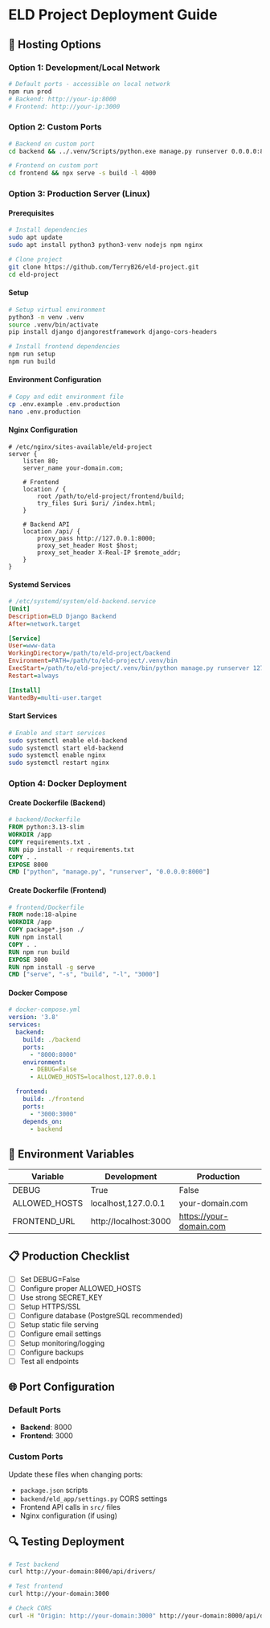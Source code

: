 # ELD Project Deployment Guide

## 🚀 Hosting Options

### Option 1: Development/Local Network
```bash
# Default ports - accessible on local network
npm run prod
# Backend: http://your-ip:8000
# Frontend: http://your-ip:3000
```

### Option 2: Custom Ports
```bash
# Backend on custom port
cd backend && ../.venv/Scripts/python.exe manage.py runserver 0.0.0.0:8080

# Frontend on custom port  
cd frontend && npx serve -s build -l 4000
```

### Option 3: Production Server (Linux)

#### Prerequisites
```bash
# Install dependencies
sudo apt update
sudo apt install python3 python3-venv nodejs npm nginx

# Clone project
git clone https://github.com/TerryB26/eld-project.git
cd eld-project
```

#### Setup
```bash
# Setup virtual environment
python3 -m venv .venv
source .venv/bin/activate
pip install django djangorestframework django-cors-headers

# Install frontend dependencies
npm run setup
npm run build
```

#### Environment Configuration
```bash
# Copy and edit environment file
cp .env.example .env.production
nano .env.production
```

#### Nginx Configuration
```nginx
# /etc/nginx/sites-available/eld-project
server {
    listen 80;
    server_name your-domain.com;

    # Frontend
    location / {
        root /path/to/eld-project/frontend/build;
        try_files $uri $uri/ /index.html;
    }

    # Backend API
    location /api/ {
        proxy_pass http://127.0.0.1:8000;
        proxy_set_header Host $host;
        proxy_set_header X-Real-IP $remote_addr;
    }
}
```

#### Systemd Services
```ini
# /etc/systemd/system/eld-backend.service
[Unit]
Description=ELD Django Backend
After=network.target

[Service]
User=www-data
WorkingDirectory=/path/to/eld-project/backend
Environment=PATH=/path/to/eld-project/.venv/bin
ExecStart=/path/to/eld-project/.venv/bin/python manage.py runserver 127.0.0.1:8000
Restart=always

[Install]
WantedBy=multi-user.target
```

#### Start Services
```bash
# Enable and start services
sudo systemctl enable eld-backend
sudo systemctl start eld-backend
sudo systemctl enable nginx
sudo systemctl restart nginx
```

### Option 4: Docker Deployment

#### Create Dockerfile (Backend)
```dockerfile
# backend/Dockerfile
FROM python:3.13-slim
WORKDIR /app
COPY requirements.txt .
RUN pip install -r requirements.txt
COPY . .
EXPOSE 8000
CMD ["python", "manage.py", "runserver", "0.0.0.0:8000"]
```

#### Create Dockerfile (Frontend)
```dockerfile
# frontend/Dockerfile
FROM node:18-alpine
WORKDIR /app
COPY package*.json ./
RUN npm install
COPY . .
RUN npm run build
EXPOSE 3000
RUN npm install -g serve
CMD ["serve", "-s", "build", "-l", "3000"]
```

#### Docker Compose
```yaml
# docker-compose.yml
version: '3.8'
services:
  backend:
    build: ./backend
    ports:
      - "8000:8000"
    environment:
      - DEBUG=False
      - ALLOWED_HOSTS=localhost,127.0.0.1

  frontend:
    build: ./frontend
    ports:
      - "3000:3000"
    depends_on:
      - backend
```

## 🔧 Environment Variables

| Variable | Development | Production |
|----------|-------------|------------|
| DEBUG | True | False |
| ALLOWED_HOSTS | localhost,127.0.0.1 | your-domain.com |
| FRONTEND_URL | http://localhost:3000 | https://your-domain.com |

## 📋 Production Checklist

- [ ] Set DEBUG=False
- [ ] Configure proper ALLOWED_HOSTS
- [ ] Use strong SECRET_KEY
- [ ] Setup HTTPS/SSL
- [ ] Configure database (PostgreSQL recommended)
- [ ] Setup static file serving
- [ ] Configure email settings
- [ ] Setup monitoring/logging
- [ ] Configure backups
- [ ] Test all endpoints

## 🌐 Port Configuration

### Default Ports
- **Backend**: 8000
- **Frontend**: 3000

### Custom Ports
Update these files when changing ports:
- `package.json` scripts
- `backend/eld_app/settings.py` CORS settings
- Frontend API calls in `src/` files
- Nginx configuration (if using)

## 🔍 Testing Deployment

```bash
# Test backend
curl http://your-domain:8000/api/drivers/

# Test frontend
curl http://your-domain:3000

# Check CORS
curl -H "Origin: http://your-domain:3000" http://your-domain:8000/api/drivers/
```
